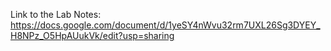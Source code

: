 Link to the Lab Notes: https://docs.google.com/document/d/1yeSY4nWvu32rm7UXL26Sg3DYEY_H8NPz_O5HpAUukVk/edit?usp=sharing
